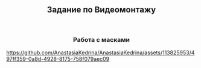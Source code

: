 ﻿<h2 align="center">Задание по Видеомонтажу</h2>﻿
 <h3 align="center">Работа с масками</h3>
 

https://github.com/AnastasiaKedrina/AnastasiaKedrina/assets/113825953/497ff359-0a8d-4928-8175-758f079aec09

